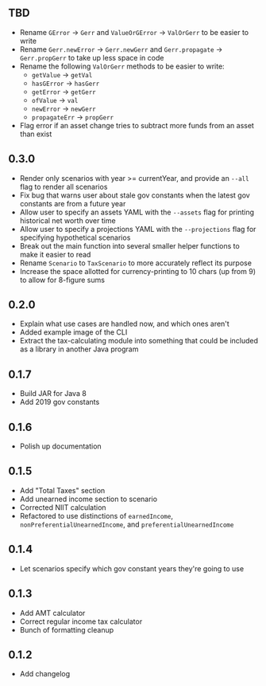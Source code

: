 ## TBD
* Rename `GError` -> `Gerr` and `ValueOrGError` -> `ValOrGerr` to be easier to write
* Rename `Gerr.newError` -> `Gerr.newGerr` and `Gerr.propagate` -> `Gerr.propGerr` to take up less space in code
* Rename the following `ValOrGerr` methods to be easier to write:
    * `getValue` -> `getVal`
    * `hasGError` -> `hasGerr`
    * `getError` -> `getGerr`
    * `ofValue` -> `val`
    * `newError` -> `newGerr`
    * `propagateErr` -> `propGerr`
* Flag error if an asset change tries to subtract more funds from an asset than exist

## 0.3.0
* Render only scenarios with year >= currentYear, and provide an `--all` flag to render all scenarios
* Fix bug that warns user about stale gov constants when the latest gov constants are from a future year
* Allow user to specify an assets YAML with the `--assets` flag for printing historical net worth over time
* Allow user to specify a projections YAML with the `--projections` flag for specifying hypothetical scenarios
* Break out the main function into several smaller helper functions to make it easier to read
* Rename `Scenario` to `TaxScenario` to more accurately reflect its purpose
* Increase the space allotted for currency-printing to 10 chars (up from 9) to allow for 8-figure sums

## 0.2.0
* Explain what use cases are handled now, and which ones aren't
* Added example image of the CLI
* Extract the tax-calculating module into something that could be included as a library in another Java program

## 0.1.7
* Build JAR for Java 8
* Add 2019 gov constants

## 0.1.6
* Polish up documentation

## 0.1.5
* Add "Total Taxes" section
* Add unearned income section to scenario
* Corrected NIIT calculation
* Refactored to use distinctions of `earnedIncome`, `nonPreferentialUnearnedIncome`, and `preferentialUnearnedIncome`

## 0.1.4
* Let scenarios specify which gov constant years they're going to use

## 0.1.3
* Add AMT calculator
* Correct regular income tax calculator
* Bunch of formatting cleanup

## 0.1.2
* Add changelog
